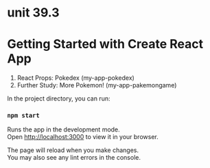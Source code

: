 # unit 39.3
# Getting Started with Create React App

1. React Props: Pokedex (my-app-pokedex)
2. Further Study: More Pokemon! (my-app-pakemongame)

In the project directory, you can run:
### `npm start`

Runs the app in the development mode.\
Open [http://localhost:3000](http://localhost:3000) to view it in your browser.

The page will reload when you make changes.\
You may also see any lint errors in the console.
